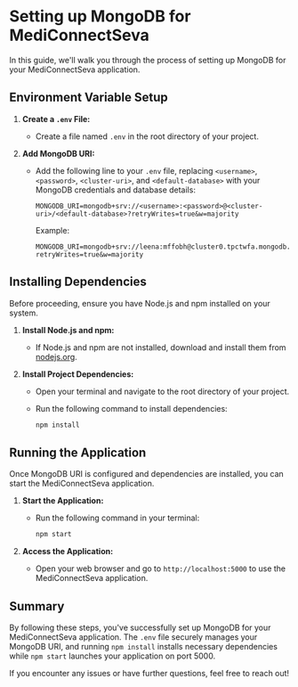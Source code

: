 # Setting up MongoDB for MediConnectSeva

In this guide, we'll walk you through the process of setting up MongoDB for your MediConnectSeva application.

## Environment Variable Setup

1. **Create a `.env` File:**
   - Create a file named `.env` in the root directory of your project.

2. **Add MongoDB URI:**
   - Add the following line to your `.env` file, replacing `<username>`, `<password>`, `<cluster-uri>`, and `<default-database>` with your MongoDB credentials and database details:

     ```dotenv
     MONGODB_URI=mongodb+srv://<username>:<password>@<cluster-uri>/<default-database>?retryWrites=true&w=majority
     ```

     Example:
     ```dotenv
     MONGODB_URI=mongodb+srv://leena:mffobh@cluster0.tpctwfa.mongodb.net/mediconnect?retryWrites=true&w=majority
     ```

## Installing Dependencies

Before proceeding, ensure you have Node.js and npm installed on your system.

1. **Install Node.js and npm:**
   - If Node.js and npm are not installed, download and install them from [nodejs.org](https://nodejs.org/).

2. **Install Project Dependencies:**
   - Open your terminal and navigate to the root directory of your project.
   - Run the following command to install dependencies:

     ```bash
     npm install
     ```

## Running the Application

Once MongoDB URI is configured and dependencies are installed, you can start the MediConnectSeva application.

1. **Start the Application:**
   - Run the following command in your terminal:

     ```bash
     npm start
     ```

2. **Access the Application:**
   - Open your web browser and go to `http://localhost:5000` to use the MediConnectSeva application.

## Summary

By following these steps, you've successfully set up MongoDB for your MediConnectSeva application. The `.env` file securely manages your MongoDB URI, and running `npm install` installs necessary dependencies while `npm start` launches your application on port 5000.

If you encounter any issues or have further questions, feel free to reach out!

